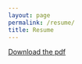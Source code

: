 ```yaml
---
layout: page
permalink: /resume/
title: Resume
---
```



<body>
<object data="https://github.com/shanenn/shanenn.github.io/blob/main/_downloadables/SiteResume.pdf" width="800" height="2100" type="application/pdf">
</object>
<a href="https://github.com/shanenn/shanenn.github.io/blob/main/_downloadables/SiteResume.pdf" download="ShaneNguyenResume.pdf" target = "_blank">Download the pdf</a>
<!-- <object data="/_downloadables/SiteResume.pdf" width="800" height="2100" type="application/pdf">
</object>
<a href="/_downloadables/SiteResume.pdf" download="ShaneNguyenResume.pdf" target = "_blank">Download the pdf</a>
</body> -->